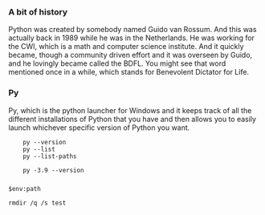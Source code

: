 ### A bit of history

Python was created by somebody named Guido van Rossum. And this was actually back in 1989 while he was in the Netherlands.
He was working for the CWI, which is a math and computer science institute. And it quickly became, though a community driven effort and it was overseen by Guido, and he lovingly
became called the BDFL. You might see that word mentioned once in a while, which stands for Benevolent Dictator for Life.

### Py
Py, which is the python launcher for Windows and it keeps track of all the different installations of Python that you have and then allows you to easily launch whichever specific version of Python you want.

```
    py --version
    py --list
    py --list-paths

    py -3.9 --version
```

###
```
$env:path  
```

```
rmdir /q /s test
```